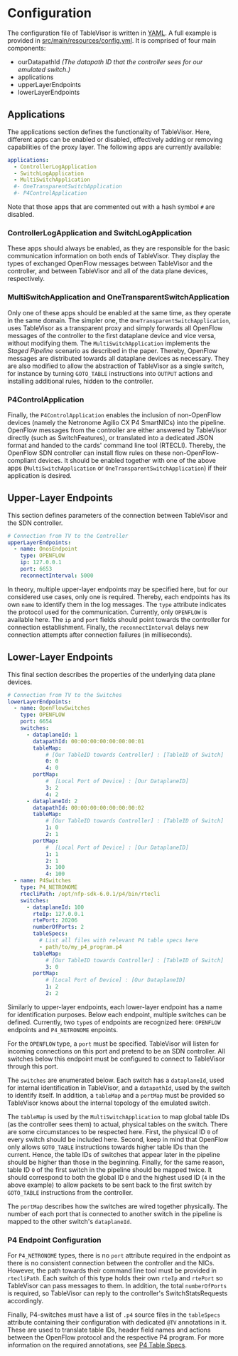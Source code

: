 # Configuration

The configuration file of TableVisor is written in [YAML](http://yaml.org/). A full example is provided in [src/main/resources/config.yml](../src/main/resources/config.yml).
It is comprised of four main components:
* ourDatapathId _(The datapath ID that the controller sees for our emulated switch.)_
* applications
* upperLayerEndpoints
* lowerLayerEndpoints

## Applications

The applications section defines the functionality of TableVisor.
Here, different apps can be enabled or disabled, effectively adding or removing capabilities of the proxy layer.
The following apps are currently available:

```YAML
applications:
  - ControllerLogApplication
  - SwitchLogApplication
  - MultiSwitchApplication
  #- OneTransparentSwitchApplication
  #- P4ControlApplication
```

Note that those apps that are commented out with a hash symbol `#` are disabled.

### ControllerLogApplication and SwitchLogApplication
These apps should always be enabled, as they are responsible for the basic communication information on both ends of TableVisor.
They display the types of exchanged OpenFlow messages between TableVisor and the controller, and between TableVisor and all of the data plane devices, respectively.

### MultiSwitchApplication and OneTransparentSwitchApplication
Only one of these apps should be enabled at the same time, as they operate in the same domain.
The simpler one, the `OneTransparentSwitchApplication`, uses TableVisor as a transparent proxy and simply forwards all OpenFlow messages of the controller to the first dataplane device and vice versa, without modifying them.
The `MultiSwitchApplication` implements the *Staged Pipeline* scenario as described in the paper. Thereby, OpenFlow messages are distributed towards all dataplane devices as necessary.
They are also modified to allow the abstraction of TableVisor as a single switch, for instance by turning `GOTO_TABLE` instructions into `OUTPUT` actions and installing additional rules, hidden to the controller.

### P4ControlApplication
Finally, the `P4ControlApplication` enables the inclusion of non-OpenFlow devices (namely the Netronome Agilio CX P4 SmartNICs) into the pipeline.
OpenFlow messages from the controller are either answered by TableVisor directly (such as SwitchFeatures), or translated into a dedicated JSON format and handed to the cards' command line tool (RTECLI).
Thereby, the OpenFlow SDN controller can install flow rules on these non-OpenFlow-compliant devices.
It should be enabled together with one of the above apps (`MultiSwitchApplication` or `OneTransparentSwitchApplication`) if their application is desired.

## Upper-Layer Endpoints

This section defines parameters of the connection between TableVisor and the SDN controller.

```YAML
# Connection from TV to the Controller
upperLayerEndpoints:
  - name: OnosEndpoint
    type: OPENFLOW
    ip: 127.0.0.1
    port: 6653
    reconnectInterval: 5000
```

In theory, multiple upper-layer endpoints may be specified here, but for our considered use cases, only one is required.
Thereby, each endpoints has its own `name` to identify them in the log messages.
The `type` attribute indicates the protocol used for the communication. Currently, only `OPENFLOW` is available here.
The `ip` and `port` fields should point towards the controller for connection establishment.
Finally, the `reconnectInterval` delays new connection attempts after connection failures (in milliseconds).

## Lower-Layer Endpoints

This final section describes the properties of the underlying data plane devices.

```YAML
# Connection from TV to the Switches
lowerLayerEndpoints:
  - name: OpenFlowSwitches
    type: OPENFLOW
    port: 6654
    switches:
      - dataplaneId: 1
        datapathId: 00:00:00:00:00:00:00:01
        tableMap:
            # [Our TableID towards Controller] : [TableID of Switch]
            0: 0
            4: 0
        portMap:
            #  [Local Port of Device] : [Our DataplaneID]
            3: 2
            4: 2
      - dataplaneId: 2
        datapathId: 00:00:00:00:00:00:00:02
        tableMap:
            # [Our TableID towards Controller] : [TableID of Switch]
            1: 0
            2: 1
        portMap:
            #  [Local Port of Device] : [Our DataplaneID]
            1: 1
            2: 1
            3: 100
            4: 100
  - name: P4Switches
    type: P4_NETRONOME
    rtecliPath: /opt/nfp-sdk-6.0.1/p4/bin/rtecli
    switches:
      - dataplaneId: 100
        rteIp: 127.0.0.1
        rtePort: 20206
        numberOfPorts: 2
        tableSpecs:
          # List all files with relevant P4 table specs here
          - path/to/my_p4_program.p4
        tableMap:
            # [Our TableID towards Controller] : [TableID of Switch]
            3: 0
        portMap:
            # [Local Port of Device] : [Our DataplaneID]
            1: 2
            2: 2
```

Similarly to upper-layer endpoints, each lower-layer endpoint has a name for identification purposes.
Below each endpoint, multiple switches can be defined.
Currently, two `type`s of endpoints are recognized here: `OPENFLOW` endpoints and `P4_NETRONOME` enpoints.

For the `OPENFLOW` type, a `port` must be specified. TableVisor will listen for incoming connections on this port and pretend to be an SDN controller.
All switches below this endpoint must be configured to connect to TableVisor through this port.

The `switches` are enumerated below.
Each switch has a `dataplaneId`, used for internal identification in TableVisor, and a `datapathId`, used by the switch to identify itself.
In addition, a `tableMap` and a `portMap` must be provided so TableVisor knows about the internal topology of the emulated switch.

The `tableMap` is used by the `MultiSwitchApplication` to map global table IDs (as the controller sees them) to actual, physical tables on the switch.
There are some circumstances to be respected here.
First, the physical ID `0` of every switch should be included here.
Second, keep in mind that OpenFlow only allows `GOTO_TABLE` instructions towards higher table IDs than the current. Hence, the table IDs of switches that appear later in the pipeline should be higher than those in the beginning.
Finally, for the same reason, table ID `0` of the first switch in the pipeline should be mapped twice. It should correspond to both the global ID `0` and the highest used ID (`4` in the above example) to allow packets to be sent back to the first switch by `GOTO_TABLE` instructions from the controller.

The `portMap` describes how the switches are wired together physically. The number of each port that is connected to another switch in the pipeline is mapped to the other switch's `dataplaneId`.

### P4 Endpoint Configuration

For `P4_NETRONOME` types, there is no `port` attribute required in the endpoint as there is no consistent connection between the controller and the NICs.
However, the path towards their command line tool must be provided in `rtecliPath`.
Each switch of this type holds their own `rteIp` and `rtePort` so TableVisor can pass messages to them.
In addition, the total `numberOfPorts` is required, so TableVisor can reply to the controller's SwitchStatsRequests accordingly.

Finally, P4-switches must have a list of `.p4` source files in the `tableSpecs` attribute containing their configuration with dedicated `@TV` annotations in it.
These are used to translate table IDs, header field names and actions between the OpenFlow protocol and the respective P4 program.
For more information on the required annotations, see [P4 Table Specs](P4TABLESPECS.md).